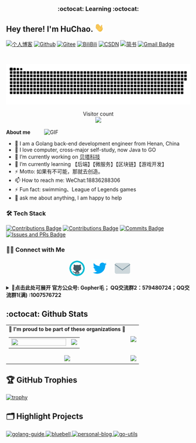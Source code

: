 <p align="center">
 <h3 align="center">:octocat: Learning :octocat:</h3>
</p>

[//]: # (### Hi there ✋ I am Chao Hu)
<h2> Hey there! I'm HuChao. <img src="./images/Hi.gif" width="25"></h2>

[//]: # ([![Personal Mao's blog]&#40;https://img.shields.io/badge/Mao-blog-9cf?style=flat-square&#41;]&#40;https://www.huchao.vip&#41;)
[![个人博客](https://img.shields.io/badge/-个人博客（huchao.vip）-c14438?style=flat-square&logo=B&logoColor=white)](http://www.huchao.vip/blogs)
[![Github](https://img.shields.io/github/followers/mao888?label=Github&style=social)](https://github.com/mao888)
[![Gitee](https://img.shields.io/badge/-码云-EA4335?style=flat-square&logo=Gitee&logoColor=white)](https://gitee.com/hu_maomao)
[![BiliBili](https://img.shields.io/badge/-bilibili-blue)](https://space.bilibili.com/289144374?spm_id_from=333.1007.0.0)
[![CSDN](https://img.shields.io/badge/-CSDN-c14438?style=flat-square&logo=C&logoColor=white)](https://blog.csdn.net/qq_45696377?type=blog)
[![简书](https://img.shields.io/badge/-简书-c14438?style=flat-square&logo=简&logoColor=white)](https://www.jianshu.com/u/https://www.jianshu.com/u/89b7bf8342cb)
[![Gmail Badge](https://img.shields.io/badge/gmail-qwxxhuchao@gmail.com-Green?style=flat-square&logo=Gmail&logoColor=white&link=mailto:qwxxhuchao@gmail.com)](mailto:qwxxhuchao@gmail.com)

[//]: # ([![Twitter]&#40;https://img.shields.io/twitter/follow/pseudo_yu?logo=twitter&style=flat-square&#41;]&#40;https://twitter.com/pseudo_yu&#41;)
[//]: # ([![Visits Badge]&#40;https://badges.strrl.dev/visits/pseudoyu/pseudoyu?style=flat-square&#41;]&#40;https://github.com/pseudoyu&#41;)

<br />

<a href=#><img src="images/contributions.svg"></a>

<p align="center"> 
  Visitor count<br>
  <img src="https://profile-counter.glitch.me/mao888/count.svg" />
</p>

[//]: # (<img align="right" alt="GIF" src="./images/right.gif" width="500"/>)
<img align="right" alt="GIF" src="https://i.postimg.cc/G2SgwTzd/right.gif" width="400"/>

**About me**

- 🔭 I am a Golang back-end development engineer from Henan, China
- 🤔 I love computer, cross-major self-study, now Java to GO
- 📝 I’m currently working on  [贝塔科技](http://www.fotoable.com/)
- 🌱 I’m currently learning 【后端】【微服务】【区块链】【游戏开发】
- ⚡ Motto: 如果有不可能，那就去创造。
- 📫 How to reach me: WeChat:18836288306
- ⚡ Fun fact: swimming、League of Legends games
- 💬 ask me about anything, I am happy to help

<h3>🛠 Tech Stack</h3>

[//]: # (#### 🔨 Coding Activities)
[![Contributions Badge](https://badges.strrl.dev/contributions/all/mao888?style=flat-square)](https://github.com/mao888)
[![Contributions Badge](https://badges.strrl.dev/contributions/weekly/mao888?style=flat-square)](https://github.com/mao888)
[![Commits Badge](https://badges.strrl.dev/commits/weekly/mao888?style=flat-square)](https://github.com/mao888)
[![Issues and PRs Badge](https://badges.strrl.dev/issues-and-prs/weekly/mao888?style=flat-square)](https://github.com/mao888)


<h3> 🤝🏻 Connect with Me </h3>

<p align="center">
&nbsp; <a href="https://github.com/mao888" target="_blank" rel="noopener noreferrer"><img src="./images/github.gif"  width="50" /></a>
&nbsp; <a href="https://twitter.com/v5m30Xj70Z5IS5C" target="_blank" rel="noopener noreferrer"><img alt="GIF" src="./images/twitter.gif" width="50" /></a>
&nbsp; <a href="mailto:qwxxhuchao@gmail.com" target="_blank" rel="noopener noreferrer"><img src="./images/email.gif"  width="50" /></a>

<b><details><summary> :orange_book:点击此处可展开 官方公众号: Gopher毛； QQ交流群2：579480724；QQ交流群1(满) :1007576722</summary></b>

**请扫描或搜索下方二维码、公众号，获取想要的资料、八股或进群交流。**

<a name="公众号"></a>
<div align="center"><img src="https://i.postimg.cc/zXkfPv6P/image.png" style="zoom:20%;" />
    <p>官方公众号：Gopher毛</p>
</div>
<div align="center"><img src="https://i.postimg.cc/VkLNy1cs/Gophers2.png" style="zoom:45%;" />
   <p>QQ交流群2：579480724</p>
</div>
<div align="center"><img src="https://i.postimg.cc/C5QQDnnv/Gophers-1.png" style="zoom:45%;" />
   <p>QQ交流群1(满)：1007576722</p>
</div>
<div align="center"><img src="https://i.postimg.cc/wxZ5TfBd/image.jpg" style="zoom:15%;" />
    <p>博主微信：(18836288306)加我v拉微信群</p>
</div>
</details>


## :octocat: Github Stats

<table align="center" width="100%">
  <tr>
    <td align="center">
      <strong> 🌟 I'm proud to be part of these organizations 🌟 </strong><br>
      <table>
        <tr>
        <td align="center">
            <a href="http://www.fotoable.com">
              <img width="150" height="100%" src="https://img0.baidu.com/it/u=158442831,3568529033&fm=253&app=120&size=w931&n=0&f=JPEG&fmt=auto?sec=1665853200&t=13736dc8b68a47e9c9914eb4f4ade344" />
            </a>
          </td>
          <td align="center">
            <a href="https://github.com/zhigui-projects">
              <img src="https://avatars.githubusercontent.com/u/40972663?s=150&v=4" />
            </a>
          </td>
        </tr>
      </table>
    </td>
    <td align="center">
      <img width="120%" src="https://yu-readme.vercel.app/api?username=mao888&count_private=true&theme=gotham&show_icons=true" />
    </td>
  </tr>
   <tr>
    <td align="center">
        <img src="https://github-readme-stats.vercel.app/api/top-langs/?username=mao888&layout=compact&text_color=daf7dc&bg_color=151515">
    </td>
    <td align="center">
      <img src="https://github-readme-streak-stats.herokuapp.com/?user=mao888&theme=gotham">
    </td>
  </tr>
</table>

## 🏆 GitHub Trophies

[![trophy](https://github-profile-trophy.vercel.app/?username=mao888&theme=nord&column=7)](https://github.com/ryo-ma/github-profile-trophy)


## 🗂️ Highlight Projects
<td align="center">
    <a href="https://github.com/mao888/golang-guide">
      <img align="center" src="https://github-readme-stats.vercel.app/api/pin/?username=mao888&repo=golang-guide&show_icons=true&line_height=27&title_color=6aa6f8&text_color=8a919a&icon_color=6aa6f8&bg_color=22272e" alt="golang-guide" />
    </a>
</td>

<td align="center">
    <a href="https://github.com/mao888/bluebell">
      <img align="center" src="https://github-readme-stats.vercel.app/api/pin/?username=mao888&repo=bluebell&show_icons=true&line_height=27&title_color=6aa6f8&text_color=8a919a&icon_color=6aa6f8&bg_color=22272e" alt="bluebell" />
    </a>
</td>

<td align="center">
    <a href="https://github.com/mao888/personal-blog">
      <img align="center" src="https://github-readme-stats.vercel.app/api/pin/?username=mao888&repo=personal-blog&show_icons=true&line_height=27&title_color=6aa6f8&text_color=8a919a&icon_color=6aa6f8&bg_color=22272e" alt="personal-blog" />
    </a>
</td>

<td align="center">
    <a href="https://github.com/mao888/go-utils">
      <img align="center" src="https://github-readme-stats.vercel.app/api/pin/?username=mao888&repo=go-utils&show_icons=true&line_height=27&title_color=6aa6f8&text_color=8a919a&icon_color=6aa6f8&bg_color=22272e" alt="go-utils" />
    </a>
</td>
